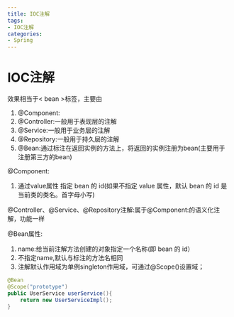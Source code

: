 ```yaml
---
title: IOC注解
tags: 
- IOC注解
categories: 
- Spring 
---
```


# IOC注解

效果相当于< bean >标签，主要由
1. @Component:
2. @Controller:一般用于表现层的注解
3. @Service:一般用于业务层的注解
4. @Repository:一般用于持久层的注解
5. @Bean:通过标注在返回实例的方法上，将返回的实例注册为bean(主要用于注册第三方的bean)

@Component:  
1. 通过value属性 指定 bean 的 id(如果不指定 value 属性，默认 bean 的 id 是当前类的类名。首字母小写)

@Controller、@Service、@Repository注解:属于@Component:的语义化注解，功能一样

@Bean属性:  
1. name:给当前注解方法创建的对象指定一个名称(即 bean 的 id）
2. 不指定name,默认与标注的方法名相同
3. 注解默认作用域为单例singleton作用域，可通过@Scope()设置域；

```java
@Bean
@Scope("prototype")
public UserService userService(){
    return new UserServiceImpl();
}
```
